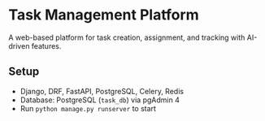 # Task Management Platform
A web-based platform for task creation, assignment, and tracking with AI-driven features.
## Setup
- Django, DRF, FastAPI, PostgreSQL, Celery, Redis
- Database: PostgreSQL (`task_db`) via pgAdmin 4
- Run `python manage.py runserver` to start